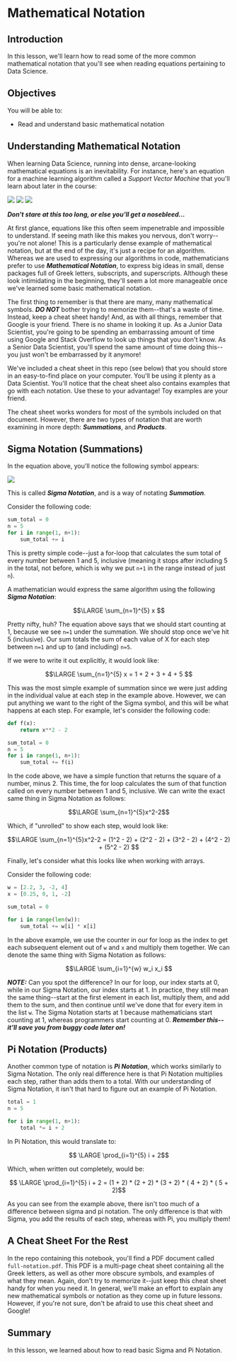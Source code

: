 
# Mathematical Notation

## Introduction

In this lesson, we'll learn how to read some of the more common mathematical notation that you'll see when reading equations pertaining to Data Science.

## Objectives

You will be able to:

* Read and understand basic mathematical notation


## Understanding Mathematical Notation

When learning Data Science, running into dense, arcane-looking mathematical equations is an inevitability. For instance, here's an equation for a machine learning algorithm called a _Support Vector Machine_ that you'll learn about later in the course:


<img src="https://render.githubusercontent.com/render/math?math=\LARGE \text{minimize:}">

<img src="https://render.githubusercontent.com/render/math?math=\LARGE W(\alpha)=-\displaystyle\sum_{i=1}^{\ell}\alpha_i %2B \displaystyle\frac{1}{2}\sum_{i=1}^{\ell}\sum_{j=1}^{\ell}y_iy_j\alpha_i\alpha_j\textbf{x}_i\textbf{x}_j">


<img src="https://render.githubusercontent.com/render/math?math=\text{subject to:} $ $$ \LARGE \sum_{\substack{i=1 \\ 0\leq\alpha_i\leq C}}^{\ell}y_i \alpha_i = 0">


<strong><em>Don't stare at this too long, or else you'll get a nosebleed...</em></strong></center>

At first glance, equations like this often seem impenetrable and impossible to understand. If seeing math like this makes you nervous, don't worry--you're not alone! This is a particularly dense example of mathematical notation, but at the end of the day, it's just a recipe for an algorithm. Whereas we are used to expressing our algorithms in code, mathematicians prefer to use **_Mathematical Notation_**, to express big ideas in small, dense packages full of Greek letters, subscripts, and superscripts. Although these look intimidating in the beginning, they'll seem a lot more manageable once we've learned some basic mathematical notation. 

The first thing to remember is that there are many, many mathematical symbols. **_DO NOT_** bother trying to memorize them--that's a waste of time. Instead, keep a cheat sheet handy! And, as with all things, remember that Google is your friend.  There is no shame in looking it up. As a Junior Data Scientist, you're going to be spending an embarrassing amount of time using Google and Stack Overflow to look up things that you don't know. As a Senior Data Scientist, you'll spend the same amount of time doing this--you just won't be embarrassed by it anymore! 

We've included a cheat sheet in this repo (see below) that you should store in an easy-to-find place on your computer. You'll be using it plenty as a Data Scientist. You'll notice that the cheat sheet also contains examples that go with each notation. Use these to your advantage! Toy examples are your friend. 

The cheat sheet works wonders for most of the symbols included on that document. However, there are two types of notation that are worth examining in more depth: **_Summations_**, and **_Products_**. 

## Sigma Notation (Summations)

In the equation above, you'll notice the following symbol appears:

<img src="https://render.githubusercontent.com/render/math?math=\sum">

This is called **_Sigma Notation_**, and is a way of notating **_Summation_**. 

Consider the following code:

```python
sum_total = 0
n = 5
for i in range(1, n+1):
    sum_total += i
```

This is pretty simple code--just a for-loop that calculates the sum total of every number between 1 and 5, inclusive (meaning it stops after including 5 in the total, not before, which is why we put `n+1` in the range instead of just `n`).

A mathematician would express the same algorithm using the following **_Sigma Notation_**:

$$\LARGE \sum_{n=1}^{5} x $$

Pretty nifty, huh? The equation above says that we should start counting at 1, because we see `n=1` under the summation. We should stop once we've hit 5 (inclusive). Our sum totals the sum of each value of X for each step between `n=1` and up to (and including) `n=5`. 

If we were to write it out explicitly, it would look like:

$$\LARGE \sum_{n=1}^{5} x = 1 + 2 + 3 + 4 + 5 $$

This was the most simple example of summation since we were just adding in the individual value at each step in the example above. However, we can put anything we want to the right of the Sigma symbol, and this will be what happens at each step. For example, let's consider the following code:

```python
def f(x):
    return x**2 - 2

sum_total = 0
n = 5
for i in range(1, n+1):
    sum_total += f(i)
```

In the code above, we have a simple function that returns the square of a number, minus 2. This time, the for loop calculates the sum of that function called on every number between 1 and 5, inclusive.  We can write the exact same thing in Sigma Notation as follows:

$$\LARGE \sum_{n=1}^{5}x^2-2$$

Which, if "unrolled" to show each step, would look like: 

$$\LARGE \sum_{n=1}^{5}x^2-2 = (1^2 - 2) + (2^2 - 2) + (3^2 - 2) + (4^2 - 2) + (5^2 - 2) $$

Finally, let's consider what this looks like when working with arrays. 

Consider the following code:

```python
w = [2.2, 3, -2, 4]
x = [0.25, 0, 1, -2]

sum_total = 0

for i in range(len(w)):
    sum_total += w[i] * x[i]
```

In the above example, we use the counter in our for loop as the index to get each subsequent element out of `w` and `x` and multiply them together. We can denote the same thing with Sigma Notation as follows:

$$\LARGE \sum_{i=1}^{w} w_i x_i $$

**_NOTE:_** Can you spot the difference? In our for loop, our index starts at 0, while in our Sigma Notation, our index starts at 1. In practice, they still mean the same thing--start at the first element in each list, multiply them, and add them to the sum, and then continue until we've done that for every item in the list `w`. The Sigma Notation starts at 1 because mathematicians start counting at 1, whereas programmers start counting at 0. **_Remember this--it'll save you from buggy code later on!_** 

## Pi Notation (Products)

Another common type of notation is **_Pi Notation_**, which works similarly to Sigma Notation. The only real difference here is that Pi Notation multiplies each step, rather than adds them to a total. With our understanding of Sigma Notation, it isn't that hard to figure out an example of Pi Notation. 

```python
total = 1
n = 5

for i in range(1, n+1):
    total *= i + 2
```

In Pi Notation, this would translate to:

$$ \LARGE \prod_{i=1}^{5} i + 2$$

Which, when written out completely, would be:

$$ \LARGE \prod_{i=1}^{5} i + 2 = (1 + 2) * (2 + 2) * (3 + 2) * ( 4 + 2) * ( 5 + 2)$$

As you can see from the example above, there isn't too much of a difference between sigma and pi notation. The only difference is that with Sigma, you add the results of each step, whereas with Pi, you multiply them!

## A Cheat Sheet For the Rest

In the repo containing this notebook, you'll find a PDF document called `full-notation.pdf`. This PDF is a multi-page cheat sheet containing all the Greek letters, as well as other more obscure symbols, and examples of what they mean. Again, don't try to memorize it--just keep this cheat sheet handy for when you need it. In general, we'll make an effort to explain any new mathematical symbols or notation as they come up in future lessons. However, if you're not sure, don't be afraid to use this cheat sheet and Google!

## Summary

In this lesson, we learned about how to read basic Sigma and Pi Notation.


```python

```
